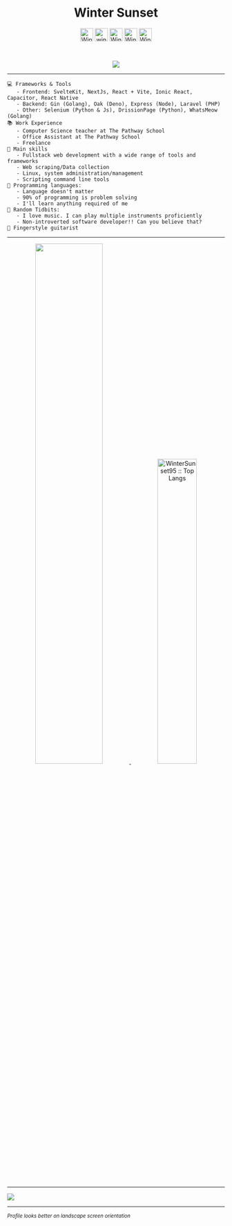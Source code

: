 <h1 align='center'>Winter Sunset</h1>
   <p align="center">
      <a href="https://facebook.com/autumntowinter" target="_blank"><img align="center"
         src="https://img.shields.io/badge/facebook-4267B2.svg?style=for-the-badge&logo=facebook&logoColor=white"
         alt="Winter" height="30"/></a>
      <a href="mailto:wintersunset95@gmail.com" target="_blank"><img align="center"
         src="https://img.shields.io/badge/gmail-EA4335.svg?style=for-the-badge&logo=gmail&logoColor=white"
         alt="winter" height="30"/></a>
      <a href="https://reddit.com/u/WallaceThiago95" target="_blank"><img align="center"
         src="https://img.shields.io/badge/reddit-red?style=for-the-badge&logo=reddit&logoColor=white"
         alt="Winter" height="30"/></a>
      <a href="https://discord.com/users/609585269339062282" target="_blank"><img align="center"
         src="https://img.shields.io/badge/discord-darkblue?style=for-the-badge&logo=discord&logoColor=white"
         alt="Winter" height="30"/></a>
      <a href="https://instagram.com/wallace.thiago" target="_blank"><img align="center"
         src="https://img.shields.io/badge/instagram-orange?style=for-the-badge&logo=instagram&logoColor=white"
         alt="Winter" height="30"/></a>
    </p>
<br>

<p align="center">
  <a href="https://github.com/DenverCoder1/readme-typing-svg"><img src="https://readme-typing-svg.herokuapp.com?lines=Linux+Power+User;Full+Stack+Web+Developer;Freelancer;Always%20learning%20new%20things&center=true&width=380&height=45"></a>
</p>

<!--<img align="left" src="https://cdn.pixabay.com/photo/2016/03/26/13/09/cup-of-coffee-1280537_960_720.jpg" width='390'/>-->
<hr/>
<p align='center'>

```
💻 Frameworks & Tools
   - Frontend: SvelteKit, NextJs, React + Vite, Ionic React, Capacitor, React Native
   - Backend: Gin (Golang), Oak (Deno), Express (Node), Laravel (PHP)
   - Other: Selenium (Python & Js), DrissionPage (Python), WhatsMeow (Golang)
📚 Work Experience
   - Computer Science teacher at The Pathway School
   - Office Assistant at The Pathway School
   - Freelance
🔭 Main skills
   - Fullstack web development with a wide range of tools and frameworks
   - Web scraping/Data collection
   - Linux, system administration/management
   - Scripting command line tools
🌟 Programming languages:
   - Language doesn't matter
   - 90% of programming is problem solving
   - I'll learn anything required of me
💖 Random Tidbits:
   - I love music. I can play multiple instruments proficiently
   - Non-introverted software developer!! Can you believe that?
🎵 Fingerstyle guitarist
```

</p>
<hr>

<p align="center">  
    <a href="https://wintersunset95.github.io/WinterSunset95" target="_blank">
      <img width="55.5%" src="https://github-readme-stats.vercel.app/api?username=WinterSunset95&show_icons=true&theme=gruvbox&hide_border=true" />
      <!--<img width="31%" src="https://github-readme-streak-stats.herokuapp.com/?user=WinterSunset95&theme=gruvbox&hide_border=true" />-->
      <img width="42.5%" src="https://github-readme-stats.vercel.app/api/top-langs/?username=WinterSunset95&langs_count=6&theme=gruvbox&layout=compact&hide_border=true" alt="WinterSunset95 :: Top Langs" />
    </a>
</p> 
<hr>

<img src="https://komarev.com/ghpvc/?username=WinterSunset95&style=plastic" />

<hr>
<small><i>Profile looks better on landscape screen orientation</i></small>
<!---
WinterSunset95/WinterSunset95 is a ✨ special ✨ repository because its `README.md` (this file) appears on your GitHub profile.
You can click the Preview link to take a look at your changes.
--->
